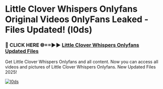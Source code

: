 # Little Clover Whispers Onlyfans Original Videos 0nlyFans Leaked - Files Updated! (l0ds)

<h3>🔴 CLICK HERE 🌐==►► <a href="https://tinyurl.com/2jnfzry5" rel="nofollow">Little Clover Whispers Onlyfans Updated Files</a></h3>

Get Little Clover Whispers Onlyfans and all content. Now you can access all videos and pictures of Little Clover Whispers Onlyfans. New Updated Files 2025!

[![l0ds](https://i.imgur.com/GyGTBgg.gif)](https://tinyurl.com/2jnfzry5)
